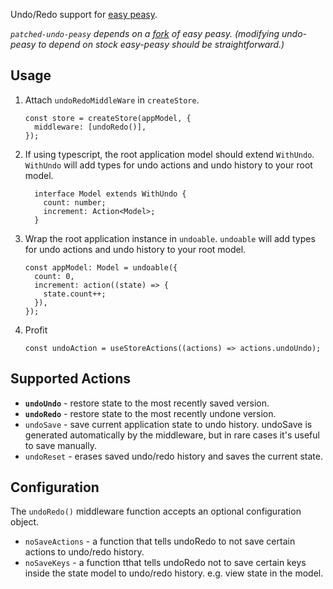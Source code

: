 Undo/Redo support for [easy peasy](https://easy-peasy.now.sh/).

_`patched-undo-peasy` depends on a [fork](https://github.com/mighdoll/patched-peasy) of easy peasy. (modifying undo-peasy to depend on stock easy-peasy should be straightforward.)_

## Usage

1. Attach `undoRedoMiddleWare` in `createStore`.
    ```
    const store = createStore(appModel, {
      middleware: [undoRedo()],
    });
    ```
1. If using typescript, the root application model should extend `WithUndo`. 
`WithUndo` will add types for undo actions and undo history to your root model.
    ```
      interface Model extends WithUndo {
        count: number;
        increment: Action<Model>;
      }
    ```
1. Wrap the root application instance in `undoable`. 
`undoable` will add types for undo actions and undo history to your root model.
    ```
    const appModel: Model = undoable({
      count: 0,
      increment: action((state) => {
        state.count++;
      }),
    });
    ```
1. Profit
    ```
    const undoAction = useStoreActions((actions) => actions.undoUndo);
    ```


## Supported Actions
* **`undoUndo`** - restore state to the most recently saved version.
* **`undoRedo`** - restore state to the most recently undone version.
* `undoSave` - save current application state to undo history. 
undoSave is generated automatically by the middleware, but in rare cases it's useful to save manually.
* `undoReset` - erases saved undo/redo history and saves the current state.

## Configuration
The `undoRedo()` middleware function accepts an optional configuration object.
* `noSaveActions` - a function that tells undoRedo to not save certain actions to undo/redo history.
* `noSaveKeys` - a function tthat tells undoRedo not to save certain keys inside the state model 
to undo/redo history. e.g. view state in the model.
